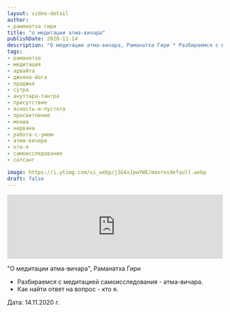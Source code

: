```yaml
---
layout: video-detail
author:
- раманатха гири
title: "о медитации атма-вичара"
publishDate: 2020-11-14
description: "О медитации атма-вичара, Раманатха Гири * Разбираемся с медитацией самоисследования - атма-вичара. * Как найти ответ на вопрос - кто я.   Дата  14.11.2020 г."
tags: 
- раманатха
- медитация
- адвайта
- джняна-йога
- праджня
- сутра
- ануттара-тантра
- присутствие
- ясность-и-пустота
- просветление
- мокша
- нирвана
- работа-с-умом
- атма-вичара
- кто-я
- самоисследование
- сатсанг

image: https://i.ytimg.com/vi_webp/j3G4xJpwYWE/maxresdefault.webp
draft: false
---
```


<iframe width="100%" src="https://www.youtube.com/embed/j3G4xJpwYWE" frameborder="0" allowfullscreen=""></iframe> 

 "О медитации атма-вичара", Раманатха Гири

* Разбираемся с медитацией самоисследования - атма-вичара.
* Как найти ответ на вопрос - кто я.

  
 Дата: 14.11.2020 г.

  

 